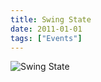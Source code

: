 ```yaml
---
title: Swing State
date: 2011-01-01
tags: ["Events"]
---
```


![Swing State](/images/2011-01-01.jpg)
